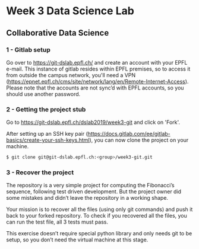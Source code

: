 # Week 3 Data Science Lab

## Collaborative Data Science

### 1 - Gitlab setup

Go over to <https://git-dslab.epfl.ch/> and create an account with your EPFL e-mail.
This instance of gitlab resides within EPFL premises, so to access it
from outside the campus network, you'll need a VPN
(<https://epnet.epfl.ch/cms/site/network/lang/en/Remote-Internet-Access>).
Please note that the accounts are not sync’d with EPFL accounts, so you should use another password.

### 2 - Getting the project stub

Go to <https://git-dslab.epfl.ch/dslab2019/week3-git> and click on 'Fork'.

After setting up an SSH key pair (<https://docs.gitlab.com/ee/gitlab-basics/create-your-ssh-keys.html>),
you can now clone the project on your machine.

```bash
$ git clone git@git-dslab.epfl.ch:<group>/week3-git.git
```

### 3 - Recover the project

The repository is a very simple project for computing the Fibonacci’s sequence, following test driven development. But the project owner did some mistakes and didn’t leave the repository in a working shape.

Your mission is to recover all the files (using only git commands) and push it back to your forked repository. To check if you recovered all the files, you can run the test file, all 3 tests must pass.

This exercise doesn’t require special python library and only needs git to be setup, so you don’t need the virtual machine at this stage.
